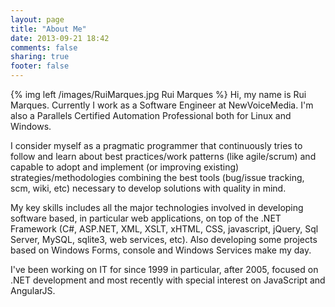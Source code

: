```yaml
---
layout: page
title: "About Me"
date: 2013-09-21 18:42
comments: false
sharing: true
footer: false
---
```

{% img left /images/RuiMarques.jpg Rui Marques %} Hi, my name is Rui Marques. Currently I work as a Software Engineer at NewVoiceMedia. I'm also a Parallels Certified Automation Professional both for Linux and Windows.

I consider myself as a pragmatic programmer that continuously tries to follow and learn about best practices/work patterns (like agile/scrum) and capable to adopt and implement (or improving existing) strategies/methodologies combining the best tools (bug/issue tracking, scm, wiki, etc) necessary to develop solutions with quality in mind.

My key skills includes all the major technologies involved in developing software based, in particular web applications, on top of the .NET Framework (C#, ASP.NET, XML, XSLT, xHTML, CSS, javascript, jQuery, Sql Server, MySQL, sqlite3, web services, etc). Also developing some projects based on Windows Forms, console and Windows Services make my day.

I've been working on IT for since 1999 in particular, after 2005, focused on .NET development and most recently with special interest on JavaScript and AngularJS.
